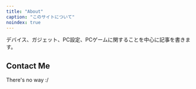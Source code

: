 ```yaml
---
title: "About"
caption: "このサイトについて"
noindex: true
---
```


デバイス、ガジェット、PC設定、PCゲームに関することを中心に記事を書きます。

## Contact Me

There's no way :/
